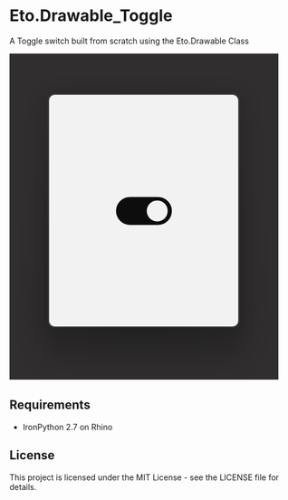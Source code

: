 # Eto.Drawable_Toggle
A Toggle switch built from scratch using the Eto.Drawable Class

![](sandy-button.png)

## Requirements ##
  - IronPython 2.7 on Rhino

## License ##
This project is licensed under the MIT License - see the LICENSE file for details.

